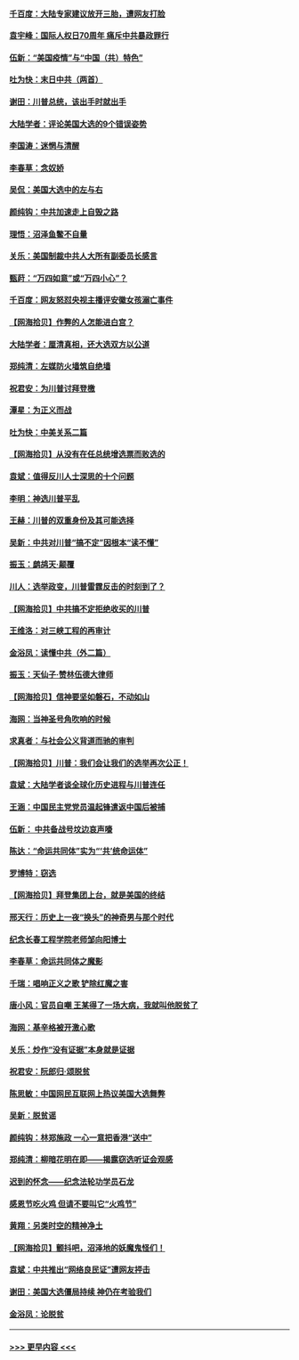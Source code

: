 #### [千百度：大陆专家建议放开三胎，遭网友打脸](../pages/nsc993/n12614456.md?t=12121251) 
#### [袁宇峰：国际人权日70周年 痛斥中共暴政罪行](../pages/nsc993/n12611965.md?t=12121251) 
#### [伍新：“美国疫情”与“中国（共）特色”](../pages/nsc993/n12611463.md?t=12121251) 
#### [吐为快：末日中共（两首）](../pages/nsc993/n12611461.md?t=12121251) 
#### [谢田：川普总统，该出手时就出手](../pages/nsc993/n12610905.md?t=12121251) 
#### [大陆学者：评论美国大选的9个错误姿势](../pages/nsc993/n12609586.md?t=12121251) 
#### [李国涛：迷惘与清醒](../pages/nsc993/n12607532.md?t=12121251) 
#### [李春草：念奴娇](../pages/nsc993/n12607083.md?t=12121251) 
#### [吴侃：美国大选中的左与右](../pages/nsc993/n12607054.md?t=12121251) 
#### [颜纯钩：中共加速走上自毁之路](../pages/nsc993/n12606473.md?t=12121251) 
#### [理悟：沼泽鱼鳖不自量](../pages/nsc993/n12606454.md?t=12121251) 
#### [关乐：美国制裁中共人大所有副委员长感言](../pages/nsc993/n12606442.md?t=12121251) 
#### [甄莳：“万四如意”或“万四小心”？](../pages/nsc993/n12606091.md?t=12121251) 
#### [千百度：网友怒怼央视主播评安徽女孩溺亡事件](../pages/nsc993/n12605370.md?t=12121251) 
#### [【网海拾贝】作弊的人怎能进白宫？](../pages/nsc993/n12603546.md?t=12121251) 
#### [大陆学者：厘清真相，还大选双方以公道](../pages/nsc993/n12603475.md?t=12121251) 
#### [郑纯清：左媒防火墙筑自绝墙](../pages/nsc993/n12602226.md?t=12121251) 
#### [祝君安：为川普讨拜登檄](../pages/nsc993/n12602199.md?t=12121251) 
#### [潭星：为正义而战](../pages/nsc993/n12600926.md?t=12121251) 
#### [吐为快：中美关系二篇](../pages/nsc993/n12600908.md?t=12121251) 
#### [【网海拾贝】从没有在任总统增选票而败选的](../pages/nsc993/n12600435.md?t=12121251) 
#### [袁斌：值得反川人士深思的十个问题](../pages/nsc993/n12600332.md?t=12121251) 
#### [李明：神选川普平乱](../pages/nsc993/n12599751.md?t=12121251) 
#### [王赫：川普的双重身份及其可能选择](../pages/nsc993/n12599723.md?t=12121251) 
#### [吴新：中共对川普“搞不定”因根本“读不懂”](../pages/nsc993/n12599502.md?t=12121251) 
#### [振玉：鹧鸪天‧颠覆](../pages/nsc993/n12599494.md?t=12121251) 
#### [川人：选举政变，川普雷霆反击的时刻到了？](../pages/nsc993/n12599291.md?t=12121251) 
#### [【网海拾贝】中共搞不定拒绝收买的川普](../pages/nsc993/n12598955.md?t=12121251) 
#### [王维洛：对三峡工程的再审计](../pages/nsc993/n12598436.md?t=12121251) 
#### [金浴凤：读懂中共（外二篇）](../pages/nsc993/n12597943.md?t=12121251) 
#### [振玉：天仙子‧赞林伍德大律师](../pages/nsc993/n12597929.md?t=12121251) 
#### [【网海拾贝】信神要坚如磐石，不动如山](../pages/nsc993/n12597901.md?t=12121251) 
#### [海网：当神圣号角吹响的时候](../pages/nsc993/n12595891.md?t=12121251) 
#### [求真者：与社会公义背道而驰的审判](../pages/nsc993/n12595868.md?t=12121251) 
#### [【网海拾贝】川普：我们会让我们的选举再次公正！](../pages/nsc993/n12594930.md?t=12121251) 
#### [袁斌：大陆学者谈全球化历史进程与川普连任](../pages/nsc993/n12594690.md?t=12121251) 
#### [王涵：中国民主党党员温起锋遣返中国后被捕](../pages/nsc993/n12594540.md?t=12121251) 
#### [伍新： 中共备战号坟边哀声嚎](../pages/nsc993/n12593086.md?t=12121251) 
#### [陈达：“命运共同体”实为“‘共’统命运体”](../pages/nsc993/n12590865.md?t=12121251) 
#### [罗博特：窃选](../pages/nsc993/n12590619.md?t=12121251) 
#### [【网海拾贝】拜登集团上台，就是美国的终结](../pages/nsc993/n12589725.md?t=12121251) 
#### [邢天行：历史上一夜“换头”的神奇男与那个时代](../pages/nsc993/n12589424.md?t=12121251) 
#### [纪念长春工程学院老师邹向阳博士](../pages/nsc993/n12585390.md?t=12121251) 
#### [李春草：命运共同体之魔影](../pages/nsc993/n12585026.md?t=12121251) 
#### [千瑞：唱响正义之歌 铲除红魔之害](../pages/nsc993/n12585002.md?t=12121251) 
#### [唐小风：官员自嘲 王某得了一场大病，我就叫他脱贫了](../pages/nsc993/n12584981.md?t=12121251) 
#### [海网：基辛格被开激心歌](../pages/nsc993/n12584946.md?t=12121251) 
#### [关乐：炒作“没有证据”本身就是证据](../pages/nsc993/n12583146.md?t=12121251) 
#### [祝君安：阮郎归‧颂脱贫](../pages/nsc993/n12583119.md?t=12121251) 
#### [陈思敏：中国网民互联网上热议美国大选舞弊](../pages/nsc993/n12582845.md?t=12121251) 
#### [吴新：脱贫谣](../pages/nsc993/n12580839.md?t=12121251) 
#### [颜纯钩：林郑施政 一心一意把香港“送中”](../pages/nsc993/n12580805.md?t=12121251) 
#### [郑纯清：柳暗花明在即——揭露窃选听证会观感](../pages/nsc993/n12580795.md?t=12121251) 
#### [迟到的怀念——纪念法轮功学员石龙](../pages/nsc993/n12580245.md?t=12121251) 
#### [感恩节吃火鸡  但请不要叫它“火鸡节”](../pages/nsc993/n12580252.md?t=12121251) 
#### [黄翔：另类时空的精神净土](../pages/nsc993/n12578638.md?t=12121251) 
#### [【网海拾贝】颤抖吧，沼泽地的妖魔鬼怪们！](../pages/nsc993/n12578552.md?t=12121251) 
#### [袁斌：中共推出“网络良民证”遭网友抨击](../pages/nsc993/n12578511.md?t=12121251) 
#### [谢田：美国大选僵局持续 神仍在考验我们](../pages/nsc993/n12577432.md?t=12121251) 
#### [金浴凤：论脱贫](../pages/nsc993/n12576386.md?t=12121251) 

----
#### [ >>> 更早内容 <<< ](../indexes/nsc993-earlier.md)
